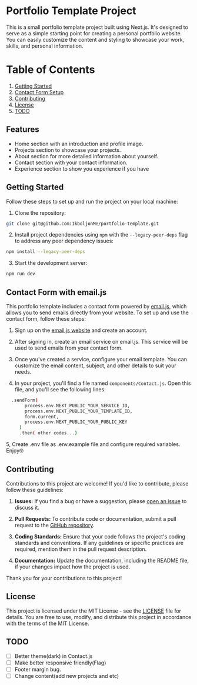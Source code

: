 # Portfolio Template Project

This is a small portfolio template project built using Next.js. It's designed to serve as a simple starting point for creating a personal portfolio website. You can easily customize the content and styling to showcase your work, skills, and personal information.

# Table of Contents

1. [Getting Started](#getting-started)
2. [Contact Form Setup](#contact-form-with-email.js)
3. [Contributing](#contributing)
4. [License](#license)
5. [TODO](#todo)

## Features

- Home section with an introduction and profile image.
- Projects section to showcase your projects.
- About section for more detailed information about yourself.
- Contact section with your contact information.
- Experience section to show you experience if you have

## Getting Started

Follow these steps to set up and run the project on your local machine:

1. Clone the repository:

```bash
git clone git@github.com:IkboljonMe/portfolio-template.git
```

2. Install project dependencies using `npm` with the `--legacy-peer-deps` flag to address any peer dependency issues:

```bash
npm install --legacy-peer-deps
```

3. Start the development server:

```bash
npm run dev
```

## Contact Form with email.js

This portfolio template includes a contact form powered by [email.js](https://www.emailjs.com/), which allows you to send emails directly from your website. To set up and use the contact form, follow these steps:

1. Sign up on the [email.js website](https://www.emailjs.com/) and create an account.

2. After signing in, create an email service on email.js. This service will be used to send emails from your contact form.

3. Once you've created a service, configure your email template. You can customize the email content, subject, and other details to suit your needs.

4. In your project, you'll find a file named `components/Contact.js`. Open this file, and you'll see the following lines:

```bash
  .sendForm(
       process.env.NEXT_PUBLIC_YOUR_SERVICE_ID,
       process.env.NEXT_PUBLIC_YOUR_TEMPLATE_ID,
       form.current,
       process.env.NEXT_PUBLIC_YOUR_PUBLIC_KEY
     )
     .then( other codes...)
```

5, Create .env file as .env.example file and configure required variables. Enjoy🤓

## Contributing

Contributions to this project are welcome! If you'd like to contribute, please follow these guidelines:

1. **Issues:** If you find a bug or have a suggestion, please [open an issue](https://github.com/IkboljonMe/portfolio-template/issues) to discuss it.

2. **Pull Requests:** To contribute code or documentation, submit a pull request to the [GitHub repository](https://github.com/IkboljonMe/portfolio-template/pulls).

3. **Coding Standards:** Ensure that your code follows the project's coding standards and conventions. If any guidelines or specific practices are required, mention them in the pull request description.

4. **Documentation:** Update the documentation, including the README file, if your changes impact how the project is used.

Thank you for your contributions to this project!

## License

This project is licensed under the MIT License - see the [LICENSE](https://github.com/IkboljonMe/portfolio-template/blob/main/LICENSE.txt) file for details. You are free to use, modify, and distribute this project in accordance with the terms of the MIT License.

## TODO

- [ ] Better theme(dark) in Contact.js
- [ ] Make better responsive friendly(Flag)
- [ ] Footer margin bug.
- [ ] Change content(add new projects and etc)
